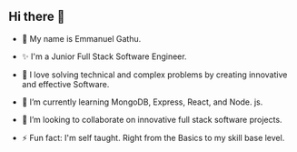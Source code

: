 ## Hi there 👋

- 🤔 My name is Emmanuel Gathu. 
- ✨ I'm a Junior Full Stack Software Engineer.
- 🔭 I love solving technical and complex problems by creating innovative and effective Software.
 
 
- 🌱 I’m currently learning MongoDB, Express, React, and Node. js.
- 👯 I’m looking to collaborate on innovative full stack software projects.


- ⚡ Fun fact: I'm self taught. Right from the Basics to my skill base level.

